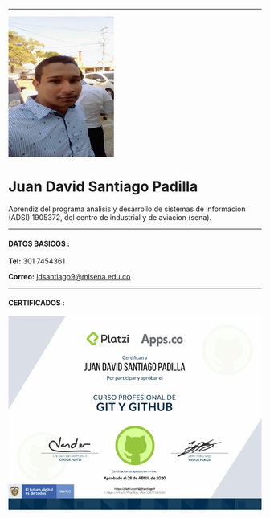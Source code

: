 ----------------------------------------

![](/Documentacion/img/juan1.jpg)  
# Juan David Santiago Padilla

Aprendiz del programa analisis y desarrollo de sistemas de informacion (ADSI) 1905372, del centro de industrial y de aviacion (sena).

----------------------------------------
#### DATOS BASICOS :
**Tel:**
301 7454361

**Correo:**
jdsantiago9@misena.edu.co

----------------------------------------

#### CERTIFICADOS :

![](/Documentacion/certificados/juan1.png)

